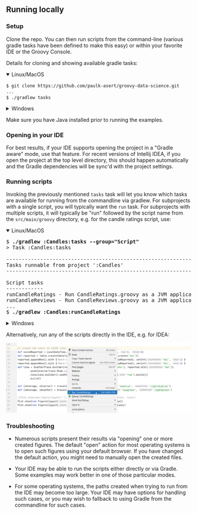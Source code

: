 ## Running locally

### Setup

Clone the repo. You can then run scripts from the command-line (various gradle tasks
have been defined to make this easy) or within your favorite IDE or the Groovy Console.

Details for cloning and showing available gradle tasks:

<details open>
<summary>Linux/MacOS</summary>

```
$ git clone https://github.com/paulk-asert/groovy-data-science.git
...
$ ./gradlew tasks
```
</details>
<details>
<summary>Windows</summary>

Assuming you have git installed:

```
> git clone https://github.com/paulk-asert/groovy-data-science.git
...
> gradlew tasks
```
</details>

Make sure you have Java installed prior to running the examples.

### Opening in your IDE

For best results, if your IDE supports opening the project in
a "Gradle aware" mode, use that feature.
For recent versions of Intellij IDEA, if you open the project at the
top level directory, this should happen automatically and the Gradle
dependencies will be sync'd with the project settings.

### Running scripts

Invoking the previously mentioned `tasks` task will let you know which
tasks are available for running from the commandline via gradlew.
For subprojects with a single script, you will typically want the `run` task.
For subprojects with multiple scripts, it will typically be "run" followed by the script name from the `src/main/groovy` directory, e.g.&nbsp;for the candle ratings script, use:
<details open>
<summary>Linux/MacOS</summary>

<pre>
$ <b>./gradlew :Candles:tasks --group="Script"</b>
> Task :Candles:tasks

------------------------------------------------------------
Tasks runnable from project ':Candles'
------------------------------------------------------------

Script tasks
------------
runCandleRatings - Run CandleRatings.groovy as a JVM application/Groovy script
runCandleReviews - Run CandleReviews.groovy as a JVM application/Groovy script
...
$ <b>./gradlew :Candles:runCandleRatings</b>
</pre>
</details>
<details>
<summary>Windows</summary>

<pre>
> <b>gradlew :Candles:tasks --group="Script"</b>
> Task :Candles:tasks

------------------------------------------------------------
Tasks runnable from project ':Candles'
------------------------------------------------------------

Script tasks
------------
runCandleRatings - Run CandleRatings.groovy as a JVM application/Groovy script
runCandleReviews - Run CandleReviews.groovy as a JVM application/Groovy script
...
> <b>gradlew :Candles:runCandleRatings</b>
</pre>
</details>

Alternatively, run any of the scripts directly in the IDE, e.g.&nbsp;for IDEA:

![Running in IDEA using the context menu](images/Intellij.png)

### Troubleshooting

* Numerous scripts present their results via "opening" one or more created figures.
The default "open" action for most operating systems is to open such figures
using your default browser.
If you have changed the default action, you might need to manually open the created files.

* Your IDE may be able to run the scripts either directly or via Gradle. Some examples
may work better in one of those particular modes.

* For some operating systems, the paths created when trying to run from the IDE may
become too large. Your IDE may have options for handling such cases, or you may
wish to fallback to using Gradle from the commandline for such cases.
